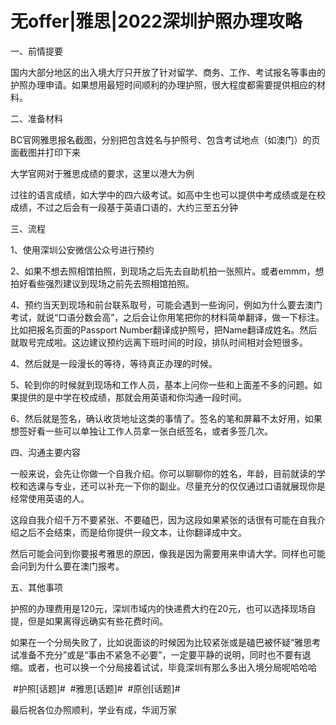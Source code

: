 # 无offer|雅思|2022深圳护照办理攻略

一、前情提要

国内大部分地区的出入境大厅只开放了针对留学、商务、工作、考试报名等事由的护照办理申请。如果想用最短时间顺利的办理护照，很大程度都需要提供相应的材料。

二、准备材料

BC官网雅思报名截图，分别把包含姓名与护照号、包含考试地点（如澳门）的页面截图并打印下来

大学官网对于雅思成绩的要求，这里以港大为例

过往的语言成绩，如大学中的四六级考试。如高中生也可以提供中考成绩或是在校成绩，不过之后会有一段基于英语口语的，大约三至五分钟

三、流程

1、使用深圳公安微信公众号进行预约

2、如果不想去照相馆拍照，到现场之后先去自助机拍一张照片。或者emmm，想拍好看些强烈建议到现场之前先去照相馆拍照。

4、预约当天到现场和前台联系取号，可能会遇到一些询问，例如为什么要去澳门考试，就说“口语分数会高”，之后会让你用笔把你的材料简单翻译，做一下标注。比如把报名页面的Passport Number翻译成护照号，把Name翻译成姓名。然后就取号完成啦。这边建议预约远离下班时间的时段，排队时间相对会短很多。

4、然后就是一段漫长的等待，等待真正办理的时候。

5、轮到你的时候就到现场和工作人员，基本上问你一些和上面差不多的问题。如果提供的是中学在校成绩，那就会用英语和你沟通一段时间。

6、然后就是签名，确认收货地址这类的事情了。签名的笔和屏幕不太好用，如果想签好看一些可以单独让工作人员拿一张白纸签名，或者多签几次。

四、沟通主要内容

一般来说，会先让你做一个自我介绍。你可以聊聊你的姓名，年龄，目前就读的学校和选课与专业，还可以补充一下你的副业。尽量充分的仅仅通过口语就展现你是经常使用英语的人。

这段自我介绍千万不要紧张、不要磕巴，因为这段如果紧张的话很有可能在自我介绍之后不会结束，而是给你提供一段文本，让你翻译成中文。

然后可能会问到你要报考雅思的原因，像我是因为需要用来申请大学。同样也可能会问到为什么要在澳门报考。

五、其他事项

护照的办理费用是120元，深圳市域内的快递费大约在20元，也可以选择现场自提，但是如果离得远确实有些花费时间。

如果在一个分局失败了，比如说面谈的时候因为比较紧张或是磕巴被怀疑“雅思考试准备不充分”或是“事由不紧急不必要”，一定要平静的说明，同时也不要有退缩。或者，也可以换一个分局接着试试，毕竟深圳有那么多出入境分局呢哈哈哈

 #护照[话题]#  #雅思[话题]#  #原创[话题]# 

最后祝各位办照顺利，学业有成，华润万家
